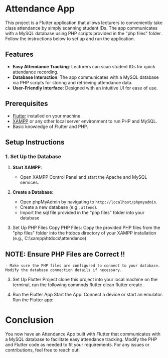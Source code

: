 # Attendance App

This project is a Flutter application that allows lecturers to conveniently take class attendance by simply scanning student IDs. The app communicates with a MySQL database using PHP scripts provided in the "php files" folder. Follow the instructions below to set up and run the application.

## Features

- **Easy Attendance Tracking**: Lecturers can scan student IDs for quick attendance recording.
- **Database Interaction**: The app communicates with a MySQL database via PHP scripts for storing and retrieving attendance data.
- **User-Friendly Interface**: Designed with an intuitive UI for ease of use.

## Prerequisites

- [Flutter](https://flutter.dev/docs/get-started/install) installed on your machine.
- [XAMPP](https://www.apachefriends.org/index.html) or any other local server environment to run PHP and MySQL.
- Basic knowledge of Flutter and PHP.

## Setup Instructions

### 1. Set Up the Database

1. **Start XAMPP**:
   - Open XAMPP Control Panel and start the Apache and MySQL services.

2. **Create a Database**:
   - Open phpMyAdmin by navigating to `http://localhost/phpmyadmin`.
   - Create a new database (e.g., `attend`).
   - Import the sql file provided in the "php files" folder into your database


2. Set Up PHP Files
Copy PHP Files:
Copy the provided PHP files from the "php files" folder into the htdocs directory of your XAMPP installation (e.g., C:\xampp\htdocs\attendance).


## NOTE: Ensure PHP Files are Correct !!
    - Make sure the PHP files are configured to connect to your database. Modify the database connection details if necessary.

3. Set Up Flutter Project
clone this project into your local machine
on the terminal, run the following commnds
flutter clean
flutter create .

4. Run the Flutter App
Start the App:
Connect a device or start an emulator.
Run the Flutter app:

# Conclusion
You now have an Attendance App built with Flutter that communicates with a MySQL database to facilitate easy attendance tracking. Modify the PHP and Flutter code as needed to fit your requirements. For any issues or contributions, feel free to reach out!


